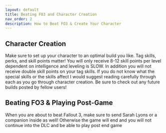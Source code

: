 ```yaml
---
layout: default
title: Beating FO3 and Character Creation
nav_order: 2
description: How to Beat FO3 & Create Your Character
---
```


## **Character Creation**
Make sure to set up your character to an optimal build you like. Tag skills, perks, and skill points matter! You will only receive 8-12 skill points per level dependent on intelligence and leveling is SLOW. In addition you will not receive double skill points on your tag skills. If you do not know what the special skills or the skills affect I would suggest reading carefully through each as you go through character creation. Be sure to check out any future builds posted by fellow users!

## **Beating FO3 & Playing Post-Game**
When you are about to beat Fallout 3, make sure to send Sarah Lyons or a companion inside as well! Otherwise the game will end and you will not continue into the DLC and be able to play post end game
